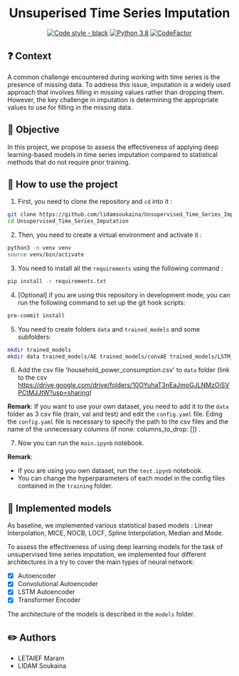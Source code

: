 <div align="center">

# Unsuperised Time Series Imputation
[![Code style - black](https://img.shields.io/badge/code%20style-black-000000.svg)](https://github.com/psf/black)
[![Python 3.8](https://img.shields.io/badge/python-3.8-blue.svg)](https://www.python.org/downloads/release/python-380/)
[![CodeFactor](https://www.codefactor.io/repository/github/lidamsoukaina/unsupervised_time_series_imputation/badge)](https://www.codefactor.io/repository/github/lidamsoukaina/unsupervised_time_series_imputation)
</div>

## ❓ Context
A common challenge encountered during working with time series is the presence of missing data.
To address this issue, imputation is a widely used approach that involves filling in missing values rather than dropping them. However, the key challenge in imputation is determining the appropriate values to use for filling in the missing data.

## 🎯 Objective
In this project, we propose to assess the effectiveness of applying deep learning-based models in time series imputation compared to statistical methods that do not require prior training.

## :rocket: How to use the project

1. First, you need to clone the repository and `cd` into it :
```bash
git clone https://github.com/lidamsoukaina/Unsupervised_Time_Series_Imputation.git
cd Unsupervised_Time_Series_Imputation
```
2. Then, you need to create a virtual environment and activate it :
```bash
python3 -m venv venv
source venv/bin/activate
```
3. You need to install all the `requirements` using the following command :
```bash
pip install -r requirements.txt
```
4. [Optional] if you are using this repository in development mode, you can run the following command to set up the git hook scripts:
```bash
pre-commit install
```
5. You need to create folders `data` and `trained_models` and some subfolders:
```bash
mkdir trained_models
mkdir data trained_models/AE trained_models/convAE trained_models/LSTM_AE trained_models/TS
```
6. Add the csv file 'household_power_consumption.csv' to `data` folder (link to the csv https://drive.google.com/drive/folders/10OYuhaT3nEaJmoGJLNMzOiSVPCtMJJtW?usp=sharing)

**Remark**:
If you want to use your own dataset, you need to add it to the `data` folder as 3 csv file (train, val and test) and edit the `config.yaml` file.
Eding the `config.yaml` file is necessary to specify the path to the csv files and the name of the unnecessary columns (if none: columns_to_drop: []) .

7. Now you can run the `main.ipynb` notebook.

**Remark**:
- If you are using you own dataset, run the `test.ipynb` notebook.
- You can change the hyperparameters of each model in the config files contained in the `training` folder.
## :tada: Implemented models
As baseline, we implemented various statistical based models : Linear Interpolation, MICE, NOCB, LOCF, Spline Interpolation, Median and Mode.

To assess the effectiveness of using deep learning models for the task of unsupervised time series imputation, we implemented four different architectures in a try to cover the main types of neural network:
- [x] Autoencoder
- [x] Convolutional Autoencoder
- [x] LSTM Autoencoder
- [x] Transformer Encoder

The architecture of the models is described in the `models` folder.

## :pencil2: Authors
- LETAIEF Maram
- LIDAM Soukaina
